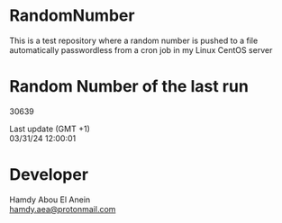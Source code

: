 # RandomNumber    
This is a test repository where a random number is pushed to a file automatically passwordless from a cron job in my Linux CentOS server    
# Random Number of the last run   
30639
      
Last update (GMT +1)    
03/31/24 12:00:01
# Developer    
Hamdy Abou El Anein   
hamdy.aea@protonmail.com
